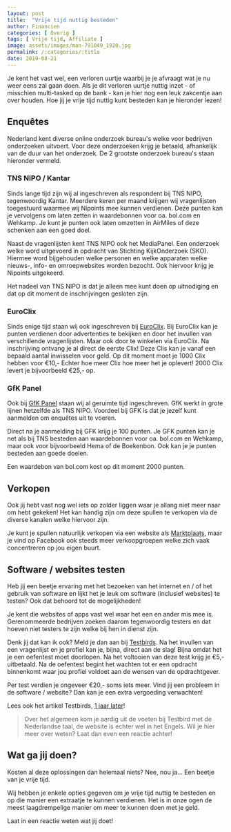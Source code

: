 ```yaml
---
layout: post
title:  "Vrije tijd nuttig besteden"
author: Financien
categories: [ Overig ]
tags: [ Vrije tijd, Affiliate ]
image: assets/images/man-791049_1920.jpg
permalink: /:categories/:title
date: 2019-08-21
---
```


Je kent het vast wel, een verloren uurtje waarbij je je afvraagt wat je nu weer eens zal gaan doen. Als je dit verloren uurtje nuttig inzet - of misschien multi-tasked op de bank - kan je hier nog een leuk zakcentje aan over houden. Hoe jij je vrije tijd nuttig kunt besteden kan je hieronder lezen!

## Enquêtes 

Nederland kent diverse online onderzoek bureau's welke voor bedrijven onderzoeken uitvoert. Voor deze onderzoeken krijg je betaald, afhankelijk van de duur van het onderzoek. De 2 grootste onderzoek bureau's staan hieronder vermeld.

### TNS NIPO / Kantar

Sinds lange tijd zijn wij al ingeschreven als respondent bij TNS NIPO, tegenwoordig Kantar. Meerdere keren per maand krijgen wij vragenlijsten toegestuurd waarmee wij Nipoints mee kunnen verdienen. Deze punten kan je vervolgens om laten zetten in waardebonnen voor oa. bol.com en Wehkamp. Je kunt je punten ook laten omzetten in AirMiles of deze schenken aan een goed doel.

Naast de vragenlijsten kent TNS NIPO ook het MediaPanel. Een onderzoek welke word uitgevoerd in opdracht van Stichting KijkOnderzoek (SKO). Hiermee word bijgehouden welke personen en welke apparaten welke nieuws-, info- en omroepwebsites worden bezocht. Ook hiervoor krijg je Nipoints uitgekeerd.

Het nadeel van TNS NIPO is dat je alleen mee kunt doen op uitnodiging en dat op dit moment de inschrijvingen gesloten zijn.

### EuroClix

Sinds enige tijd staan wij ook ingeschreven bij [EuroClix][Euroclixk]. Bij EuroClix kan je punten verdienen door advertenties te bekijken en door het invullen van verschillende vragenlijsten. Maar ook door te winkelen via EuroClix. Na inschrijving ontvang je al direct de eerste Clix! Deze Clis kan je vanaf een bepaald aantal inwisselen voor geld. Op dit moment moet je 1000 Clix hebben voor €10,- Echter hoe meer Clix hoe meer het je oplevert! 2000 Clix levert je bijvoorbeeld €25,- op.

### GfK Panel

Ook bij [GfK Panel][GfK-Panel] staan wij al geruimte tijd ingeschreven. GfK werkt in grote lijnen hetzelfde als TNS NIPO. Voordeel bij GFK is dat je jezelf kunt aanmelden om enquêtes uit te voeren.

Direct na je aanmelding bij GFK krijg je 100 punten. Je GFK punten kan je net als bij TNS besteden aan  waardebonnen voor oa. bol.com en Wehkamp, maar ook voor bijvoorbeeld Hema of de Boekenbon. Ook kan je je punten besteden aan goede doelen.

Een waardebon van bol.com kost op dit moment 2000 punten.

## Verkopen

Ook jij hebt vast nog wel iets op zolder liggen waar je allang niet meer naar om hebt gekeken! Het kan handig zijn om deze spullen te verkopen via de diverse kanalen welke hiervoor zijn.

Je kunt je spullen natuurlijk verkopen via een website als [Marktplaats][MPlink], maar je vind op Facebook ook steeds meer verkoopgroepen welke zich vaak concentreren op jou eigen buurt.

## Software / websites testen

Heb jij een beetje ervaring met het bezoeken van het internet en / of het gebruik van software en lijkt het je leuk om software (inclusief websites) te testen? Ook dat behoord tot de mogelijkheden!

Je kent die websites of apps vast wel waar het een en ander mis mee is. Gerenommeerde bedrijven zoeken daarom tegenwoordig testers en dat hoeven niet testers te zijn welke bij hen in dienst zijn.

Denk jij dat kan ik ook? Meld je dan aan bij [Testbirds][Testbirdslnk]. Na het invullen van een vragenlijst en je profiel kan je, bijna, direct aan de slag! Bijna omdat het je een oefentest moet doorlopen. Na het voltooien van deze test krijg je €5,- uitbetaald. Na de oefentest begint het wachten tot er een opdracht binnenkomt waar jou profiel voldoet aan de wensen van de opdrachtgever.

Per test verdien je ongeveer €20,- soms iets meer. Vind jij een probleem in de software / website? Dan kan je een extra vergoeding verwachten!

Lees ook het artikel Testbirds, [1 jaar later][1jrlater]!

> Over het algemeen kom je aardig uit de voeten bij Testbird met de Nederlandse taal, de website is echter wel in het Engels. Wil je hier meer over weten? Laat dan even een reactie achter!

## Wat ga jij doen?
Kosten al deze oplossingen dan helemaal niets? Nee, nou ja... Een beetje van je vrije tijd. 

Wij hebben je enkele opties gegeven om je vrije tijd nuttig te besteden en op die manier een extraatje te kunnen verdienen. Het is in onze ogen de meest laagdrempelige manier om meer te kunnen doen met je geld.

Laat in een reactie weten wat jij doet!

[EuroClixk]: https://www.euroclix.nl/index?SRef=qRwJwfDEvA6Pvi6A
[GfK-Panel]: https://gfkpanel.nl/signup
[MPlink]: https://marktplaats.nl
[Testbirdslnk]: https://nest.testbirds.com/home/tester?t=0b818c33-6d7a-419c-b662-bb38b36e88af
[1jrlater]: /terugkijken/testbirds-een-jaar-na-aanvang
